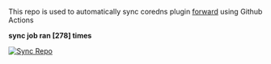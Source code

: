 This repo is used to automatically sync coredns plugin [forward](https://github.com/QZLin/forward) using Github Actions

**sync job ran [278] times**

[![Sync Repo](https://github.com/QZLin/coredns-extract/actions/workflows/sync.yaml/badge.svg)](https://github.com/QZLin/coredns-extract/actions/workflows/sync.yaml)
